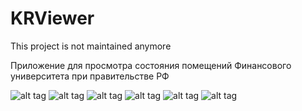# KRViewer

This project is not maintained anymore

Приложение для просмотра состояния помещений Финансового университета при правительстве РФ

![alt tag](https://cloud.githubusercontent.com/assets/13080767/16266272/a120e04c-388c-11e6-989b-4709641863d1.png)
![alt tag](https://cloud.githubusercontent.com/assets/13080767/16266273/a121fcf2-388c-11e6-9ff0-541e1559dfea.png)
![alt tag](https://cloud.githubusercontent.com/assets/13080767/16266274/a1228e38-388c-11e6-8997-16a79003f5e6.png)
![alt tag](https://cloud.githubusercontent.com/assets/13080767/16266275/a1237f64-388c-11e6-9b17-db7e0e7d7d92.png)
![alt tag](https://cloud.githubusercontent.com/assets/13080767/16266276/a1281c5e-388c-11e6-9a45-2053e03dc3e8.png)
![alt tag](https://cloud.githubusercontent.com/assets/13080767/16266277/a12e8e4a-388c-11e6-9bc6-6d9c4b370b71.png)
